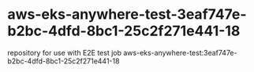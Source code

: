 # aws-eks-anywhere-test-3eaf747e-b2bc-4dfd-8bc1-25c2f271e441-18
repository for use with E2E test job aws-eks-anywhere-test:3eaf747e-b2bc-4dfd-8bc1-25c2f271e441-18
